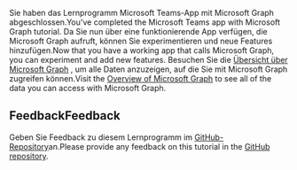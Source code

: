 <!-- markdownlint-disable MD002 MD041 -->

<span data-ttu-id="b4093-101">Sie haben das Lernprogramm Microsoft Teams-App mit Microsoft Graph abgeschlossen.</span><span class="sxs-lookup"><span data-stu-id="b4093-101">You've completed the Microsoft Teams app with Microsoft Graph tutorial.</span></span> <span data-ttu-id="b4093-102">Da Sie nun über eine funktionierende App verfügen, die Microsoft Graph aufruft, können Sie experimentieren und neue Features hinzufügen.</span><span class="sxs-lookup"><span data-stu-id="b4093-102">Now that you have a working app that calls Microsoft Graph, you can experiment and add new features.</span></span> <span data-ttu-id="b4093-103">Besuchen Sie die [Übersicht über Microsoft Graph](/graph/overview) , um alle Daten anzuzeigen, auf die Sie mit Microsoft Graph zugreifen können.</span><span class="sxs-lookup"><span data-stu-id="b4093-103">Visit the [Overview of Microsoft Graph](/graph/overview) to see all of the data you can access with Microsoft Graph.</span></span>

## <a name="feedback"></a><span data-ttu-id="b4093-104">Feedback</span><span class="sxs-lookup"><span data-stu-id="b4093-104">Feedback</span></span>

<span data-ttu-id="b4093-105">Geben Sie Feedback zu diesem Lernprogramm im [GitHub-Repository](https://github.com/microsoftgraph/msgraph-training-teamsapp-dotnet)an.</span><span class="sxs-lookup"><span data-stu-id="b4093-105">Please provide any feedback on this tutorial in the [GitHub repository](https://github.com/microsoftgraph/msgraph-training-teamsapp-dotnet).</span></span>
